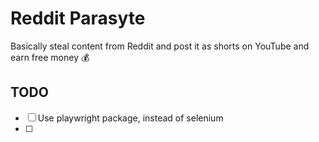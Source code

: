 # Reddit Parasyte
Basically steal content from Reddit and post it as shorts on YouTube and earn free money 💰

## TODO

- [ ] Use playwright package, instead of selenium
- [ ] 

